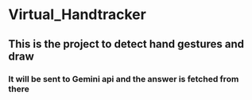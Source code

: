 # Virtual_Handtracker
## This is the project to detect hand gestures and draw 
### It will be sent to Gemini api and the answer is fetched from there
